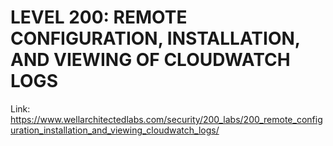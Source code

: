 # LEVEL 200: REMOTE CONFIGURATION, INSTALLATION, AND VIEWING OF CLOUDWATCH LOGS

Link: https://www.wellarchitectedlabs.com/security/200_labs/200_remote_configuration_installation_and_viewing_cloudwatch_logs/